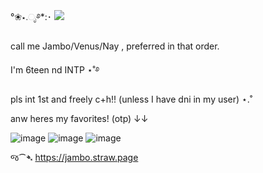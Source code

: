 °❀⋆.ೃ࿔*:･
![](https://komarev.com/ghpvc/?username=your-github-username&color=f14299)

call me Jambo/Venus/Nay , preferred in that order.

I'm 6teen nd INTP ⋆˚࿔

pls int 1st and freely c+h!! (unless I have dni in my user) ⋆.˚


anw heres my favorites! (otp) ↓↓

![image](https://github.com/user-attachments/assets/7799f1e2-3d3d-4c6c-80f1-4890fd2fd020)
![image](https://github.com/user-attachments/assets/41209739-f90e-4671-8e8d-c272f938197e)
![image](https://github.com/user-attachments/assets/1b21a786-23b6-4992-bfd9-f473fdb2e96f)






જ⁀➴ https://jambo.straw.page

